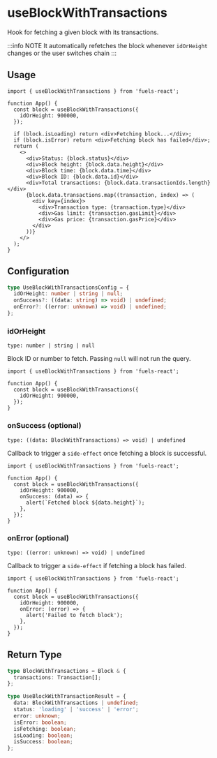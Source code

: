 # useBlockWithTransactions

Hook for fetching a given block with its transactions.

:::info NOTE
It automatically refetches the block whenever `idOrHeight` changes or the user switches chain
:::

## Usage

```tsx
import { useBlockWithTransactions } from 'fuels-react';

function App() {
  const block = useBlockWithTransactions({
    idOrHeight: 900000,
  });

  if (block.isLoading) return <div>Fetching block...</div>;
  if (block.isError) return <div>Fetching block has failed</div>;
  return (
    <>
      <div>Status: {block.status}</div>
      <div>Block height: {block.data.height}</div>
      <div>Block time: {block.data.time}</div>
      <div>Block ID: {block.data.id}</div>
      <div>Total transactions: {block.data.transactionIds.length}</div>
      {block.data.transactions.map((transaction, index) => (
        <div key={index}>
          <div>Transaction type: {transaction.type}</div>
          <div>Gas limit: {transaction.gasLimit}</div>
          <div>Gas price: {transaction.gasPrice}</div>
        </div>
      ))}
    </>
  );
}
```

## Configuration

```ts
type UseBlockWithTransactionsConfig = {
  idOrHeight: number | string | null;
  onSuccess?: ((data: string) => void) | undefined;
  onError?: ((error: unknown) => void) | undefined;
};
```

### idOrHeight

`type: number | string | null`

Block ID or number to fetch. Passing `null` will not run the query.

```tsx {5}
import { useBlockWithTransactions } from 'fuels-react';

function App() {
  const block = useBlockWithTransactions({
    idOrHeight: 900000,
  });
}
```

### onSuccess (optional)

`type: ((data: BlockWithTransactions) => void) | undefined`

Callback to trigger a `side-effect` once fetching a block is successful.

```tsx {6-8}
import { useBlockWithTransactions } from 'fuels-react';

function App() {
  const block = useBlockWithTransactions({
    idOrHeight: 900000,
    onSuccess: (data) => {
      alert(`Fetched block ${data.height}`);
    },
  });
}
```

### onError (optional)

`type: ((error: unknown) => void) | undefined`

Callback to trigger a `side-effect` if fetching a block has failed.

```tsx {6-8}
import { useBlockWithTransactions } from 'fuels-react';

function App() {
  const block = useBlockWithTransactions({
    idOrHeight: 900000,
    onError: (error) => {
      alert('Failed to fetch block');
    },
  });
}
```

## Return Type

```ts
type BlockWithTransactions = Block & {
  transactions: Transaction[];
};

type UseBlockWithTransactionResult = {
  data: BlockWithTransactions | undefined;
  status: 'loading' | 'success' | 'error';
  error: unknown;
  isError: boolean;
  isFetching: boolean;
  isLoading: boolean;
  isSuccess: boolean;
};
```
